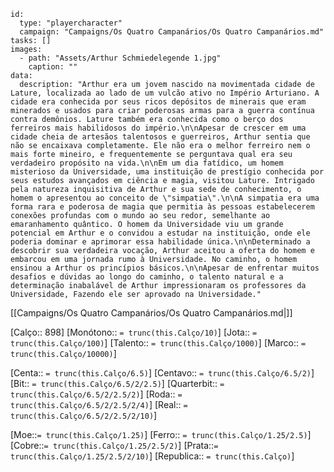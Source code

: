 

```RpgManager4
id: 
  type: "playercharacter"
  campaign: "Campaigns/Os Quatro Campanários/Os Quatro Campanários.md"
tasks: []
images: 
  - path: "Assets/Arthur Schmiedelegende 1.jpg"
    caption: ""
data: 
  description: "Arthur era um jovem nascido na movimentada cidade de Lature, localizada ao lado de um vulcão ativo no Império Arturiano. A cidade era conhecida por seus ricos depósitos de minerais que eram minerados e usados para criar poderosas armas para a guerra contínua contra demônios. Lature também era conhecida como o berço dos ferreiros mais habilidosos do império.\n\nApesar de crescer em uma cidade cheia de artesãos talentosos e guerreiros, Arthur sentia que não se encaixava completamente. Ele não era o melhor ferreiro nem o mais forte mineiro, e frequentemente se perguntava qual era seu verdadeiro propósito na vida.\n\nEm um dia fatídico, um homem misterioso da Universidade, uma instituição de prestígio conhecida por seus estudos avançados em ciência e magia, visitou Lature. Intrigado pela natureza inquisitiva de Arthur e sua sede de conhecimento, o homem o apresentou ao conceito de \"simpatia\".\n\nA simpatia era uma forma rara e poderosa de magia que permitia às pessoas estabelecerem conexões profundas com o mundo ao seu redor, semelhante ao emaranhamento quântico. O homem da Universidade viu um grande potencial em Arthur e o convidou a estudar na instituição, onde ele poderia dominar e aprimorar essa habilidade única.\n\nDeterminado a descobrir sua verdadeira vocação, Arthur aceitou a oferta do homem e embarcou em uma jornada rumo à Universidade. No caminho, o homem ensinou a Arthur os princípios básicos.\n\nApesar de enfrentar muitos desafios e dúvidas ao longo do caminho, o talento natural e a determinação inabalável de Arthur impressionaram os professores da Universidade, Fazendo ele ser aprovado na Universidade."
```

[[Campaigns/Os Quatro Campanários/Os Quatro Campanários.md|]]


[Calço:: 898] 
[Monótono:: `= trunc(this.Calço/10)`] 
[Jota:: `= trunc(this.Calço/100)`]
[Talento:: `= trunc(this.Calço/1000)`] 
[Marco:: `= trunc(this.Calço/10000)`]

[Centa:: `= trunc(this.Calço/6.5)`]
[Centavo:: `= trunc(this.Calço/6.5/2)`]
[Bit:: `= trunc(this.Calço/6.5/2/2.5)`]
[Quarterbit:: `= trunc(this.Calço/6.5/2/2.5/2)`]
[Roda:: `= trunc(this.Calço/6.5/2/2.5/2/4)`]
[Real:: `= trunc(this.Calço/6.5/2/2.5/2/10)`]

[Moe::`= trunc(this.Calço/1.25)`]
[Ferro:: `= trunc(this.Calço/1.25/2.5)`]
[Cobre::`= trunc(this.Calço/1.25/2.5/2)`]
[Prata::`= trunc(this.Calço/1.25/2.5/2/10)`]
[Republica:: `= trunc(this.Calço)`]